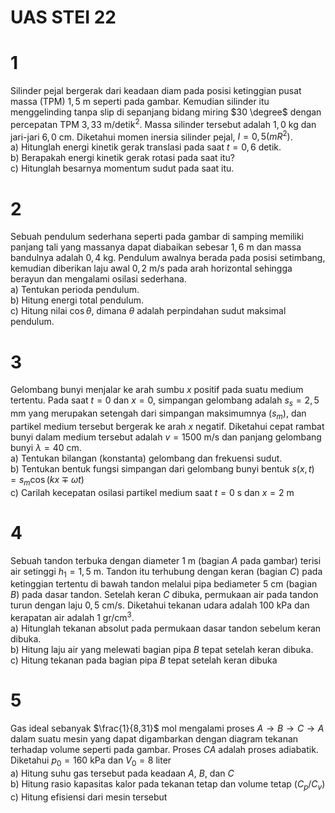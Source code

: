 # UAS STEI 22

# 1
Silinder pejal bergerak dari keadaan diam pada posisi ketinggian pusat massa (TPM) $1,5$ m seperti pada gambar. Kemudian silinder itu menggelinding tanpa slip di sepanjang bidang miring $30 \degree$ dengan percepatan TPM $3,33$ m/detik$^2$. Massa silinder tersebut adalah $1,0$ kg dan jari-jari $6,0$ cm. Diketahui momen inersia silinder pejal, $I = 0,5(mR^2)$.  
a) Hitunglah energi kinetik gerak translasi pada saat $t = 0,6$ detik.  
b) Berapakah energi kinetik gerak rotasi pada saat itu?  
c) Hitunglah besarnya momentum sudut pada saat itu.  

# 2
Sebuah pendulum sederhana seperti pada gambar di samping memiliki panjang tali yang massanya dapat diabaikan sebesar $1,6$ m dan massa bandulnya adalah $0,4$ kg. Pendulum awalnya berada pada posisi setimbang, kemudian diberikan laju awal $0,2$ m/s pada arah horizontal sehingga berayun dan mengalami osilasi sederhana.  
a) Tentukan perioda pendulum.  
b) Hitung energi total pendulum.  
c) Hitung nilai $\cos \theta$, dimana $\theta$ adalah perpindahan sudut maksimal pendulum.  

# 3
Gelombang bunyi menjalar ke arah sumbu $x$ positif pada suatu medium tertentu. Pada saat $t = 0$ dan $x = 0$, simpangan gelombang adalah $s_s = 2,5$ mm yang merupakan setengah dari simpangan maksimumnya $(s_m)$, dan partikel medium tersebut bergerak ke arah $x$ negatif. Diketahui cepat rambat bunyi dalam medium tersebut adalah $v = 1500$ m/s dan panjang gelombang bunyi $\lambda = 40$ cm.  
a) Tentukan bilangan (konstanta) gelombang dan frekuensi sudut.  
b) Tentukan bentuk fungsi simpangan dari gelombang bunyi bentuk $s(x, t) = s_m \cos (kx \mp \omega t)$  
c) Carilah kecepatan osilasi partikel medium saat $t = 0$ s dan $x = 2$ m

# 4
Sebuah tandon terbuka dengan diameter $1$ m (bagian $A$ pada gambar) terisi air setinggi $h_1 = 1,5$ m. Tandon itu terhubung dengan keran (bagian $C$) pada ketinggian tertentu di bawah tandon melalui pipa bediameter $5$ cm (bagian $B$) pada dasar tandon. Setelah keran $C$ dibuka, permukaan air pada tandon turun dengan laju $0,5$ cm/s. Diketahui tekanan udara adalah $100$ kPa dan kerapatan air adalah $1$ gr/cm$^3$.  
a) Hitunglah tekanan absolut pada permukaan dasar tandon sebelum keran dibuka.  
b) Hitung laju air yang melewati bagian pipa $B$ tepat setelah keran dibuka.  
c) Hitung tekanan pada bagian pipa $B$ tepat setelah keran dibuka

# 5
Gas ideal sebanyak $\frac{1}{8,31}$ mol mengalami proses $A \rightarrow B \rightarrow C \rightarrow A$ dalam suatu mesin yang dapat digambarkan dengan diagram tekanan terhadap volume seperti pada gambar. Proses $CA$ adalah proses adiabatik. Diketahui $p_0 = 160$ kPa dan $V_0 = 8$ liter  
a) Hitung suhu gas tersebut pada keadaan $A$, $B$, dan $C$  
b) Hitung rasio kapasitas kalor pada tekanan tetap dan volume tetap $(C_p/C_v)$  
c) Hitung efisiensi dari mesin tersebut
